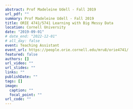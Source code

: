 ```yaml
---
abstract: Prof Madeleine Udell - Fall 2019
url_pdf: ""
summary: Prof Madeleine Udell - Fall 2019
title: ORIE 4741/5741 Learning with Big Messy Data
location: Cornell University
date: "2019-09-01"
# date_end: "2022-12-01"
# all_day: false
event: Teaching Assistant
event_url: https://people.orie.cornell.edu/mru8/orie4741/
featured: false
authors: []
url_video: ""
url_slides: ""
links: ""
publishDate: ""
tags: []
image:
  caption: ""
  focal_point: ""
url_code: ""
---
```

